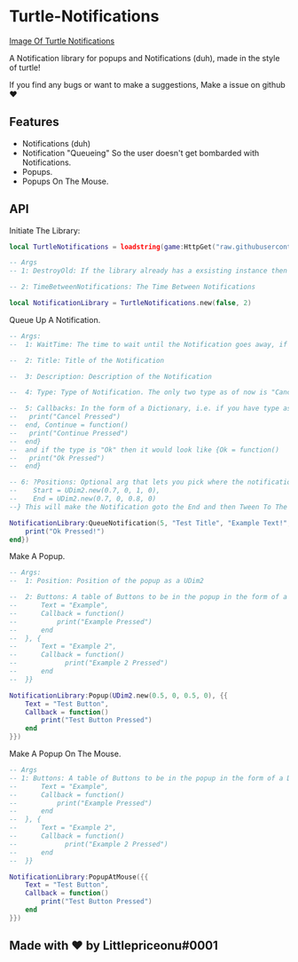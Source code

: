 # Turtle-Notifications

[Image Of Turtle Notifications](https://ibb.co/zrYdn5x)

A Notification library for popups and Notifications (duh), made in the style of turtle!

If you find any bugs or want to make a suggestions, Make a issue on github ❤️

## Features

* Notifications (duh)
* Notification "Queueing" So the user doesn't get bombarded with Notifications.
* Popups.
* Popups On The Mouse.

## API

Initiate The Library:

```lua
local TurtleNotifications = loadstring(game:HttpGet("raw.githubusercontent.com/Turtle-Brand/Turtle-Notifications/main/source.lua"))()

-- Args
-- 1: DestroyOld: If the library already has a exsisting instance then it will destroy the old Gui and Make a new one.

-- 2: TimeBetweenNotifications: The Time Between Notifications

local NotificationLibrary = TurtleNotifications.new(false, 2)
```

Queue Up A Notification.

```lua
-- Args:
--  1: WaitTime: The time to wait until the Notification goes away, if 0 then it will not go away until user interacts

--  2: Title: Title of the Notification

--  3: Description: Description of the Notification

--  4: Type: Type of Notification. The only two type as of now is "Cancel-Continue" and "Ok" these pick which buttons apear, If it is Ok then the Ok Button will be visible. If  Cancel-Continue then the Cancel and Continue buttons will be visible.

--  5: Callbacks: In the form of a Dictionary, i.e. if you have type as "Cancel-Continue" Then you make a Table with the Callbacks formated like this {Cancel = function() 
--   print("Cancel Pressed")
--  end, Continue = function()
--   print("Continue Pressed")
--  end} 
--  and if the type is "Ok" then it would look like {Ok = function()
--   print("Ok Pressed")
--  end}

-- 6: ?Positions: Optional arg that lets you pick where the notification will start and end. i.e. {
--    Start = UDim2.new(0.7, 0, 1, 0),
--    End = UDim2.new(0.7, 0, 0.8, 0)
--} This will make the Notification goto the End and then Tween To The Start and then Tween To The End. So the end should be off screen, and the Start should be where you want the user to look to see the Notification

NotificationLibrary:QueueNotification(5, "Test Title", "Example Text!", "Ok", {Ok = function() 
    print("Ok Pressed!")
end})
```

Make A Popup.

```lua
-- Args:
--  1: Position: Position of the popup as a UDim2

--  2: Buttons: A table of Buttons to be in the popup in the form of a Dictonary i.e. {{
--      Text = "Example",
--      Callback = function()
--          print("Example Pressed")
--      end
--  }, {
--      Text = "Example 2",
--      Callback = function()
--            print("Example 2 Pressed")
--      end
--  }} 

NotificationLibrary:Popup(UDim2.new(0.5, 0, 0.5, 0), {{
    Text = "Test Button",
    Callback = function()
        print("Test Button Pressed")
    end
}})
```

Make A Popup On The Mouse.

```lua
-- Args
-- 1: Buttons: A table of Buttons to be in the popup in the form of a Dictonary i.e. {{
--      Text = "Example",
--      Callback = function()
--          print("Example Pressed")
--      end
--  }, {
--      Text = "Example 2",
--      Callback = function()
--            print("Example 2 Pressed")
--      end
--  }} 

NotificationLibrary:PopupAtMouse({{
    Text = "Test Button",
    Callback = function()
        print("Test Button Pressed")
    end
}})
```

## Made with ❤️ by Littlepriceonu#0001
